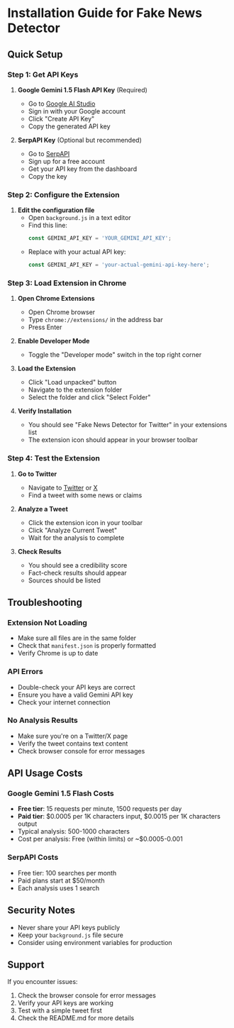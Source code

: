 # Installation Guide for Fake News Detector

## Quick Setup

### Step 1: Get API Keys

1. **Google Gemini 1.5 Flash API Key** (Required)
   - Go to [Google AI Studio](https://makersuite.google.com/app/apikey)
   - Sign in with your Google account
   - Click "Create API Key"
   - Copy the generated API key

2. **SerpAPI Key** (Optional but recommended)
   - Go to [SerpAPI](https://serpapi.com/)
   - Sign up for a free account
   - Get your API key from the dashboard
   - Copy the key

### Step 2: Configure the Extension

1. **Edit the configuration file**
   - Open `background.js` in a text editor
   - Find this line:
     ```javascript
     const GEMINI_API_KEY = 'YOUR_GEMINI_API_KEY';
     ```
   - Replace with your actual API key:
     ```javascript
     const GEMINI_API_KEY = 'your-actual-gemini-api-key-here';
     ```

### Step 3: Load Extension in Chrome

1. **Open Chrome Extensions**
   - Open Chrome browser
   - Type `chrome://extensions/` in the address bar
   - Press Enter

2. **Enable Developer Mode**
   - Toggle the "Developer mode" switch in the top right corner

3. **Load the Extension**
   - Click "Load unpacked" button
   - Navigate to the extension folder
   - Select the folder and click "Select Folder"

4. **Verify Installation**
   - You should see "Fake News Detector for Twitter" in your extensions list
   - The extension icon should appear in your browser toolbar

### Step 4: Test the Extension

1. **Go to Twitter**
   - Navigate to [Twitter](https://twitter.com) or [X](https://x.com)
   - Find a tweet with some news or claims

2. **Analyze a Tweet**
   - Click the extension icon in your toolbar
   - Click "Analyze Current Tweet"
   - Wait for the analysis to complete

3. **Check Results**
   - You should see a credibility score
   - Fact-check results should appear
   - Sources should be listed

## Troubleshooting

### Extension Not Loading
- Make sure all files are in the same folder
- Check that `manifest.json` is properly formatted
- Verify Chrome is up to date

### API Errors
- Double-check your API keys are correct
- Ensure you have a valid Gemini API key
- Check your internet connection

### No Analysis Results
- Make sure you're on a Twitter/X page
- Verify the tweet contains text content
- Check browser console for error messages

## API Usage Costs

### Google Gemini 1.5 Flash Costs
- **Free tier**: 15 requests per minute, 1500 requests per day
- **Paid tier**: $0.0005 per 1K characters input, $0.0015 per 1K characters output
- Typical analysis: 500-1000 characters
- Cost per analysis: Free (within limits) or ~$0.0005-0.001

### SerpAPI Costs
- Free tier: 100 searches per month
- Paid plans start at $50/month
- Each analysis uses 1 search

## Security Notes

- Never share your API keys publicly
- Keep your `background.js` file secure
- Consider using environment variables for production

## Support

If you encounter issues:
1. Check the browser console for error messages
2. Verify your API keys are working
3. Test with a simple tweet first
4. Check the README.md for more details 